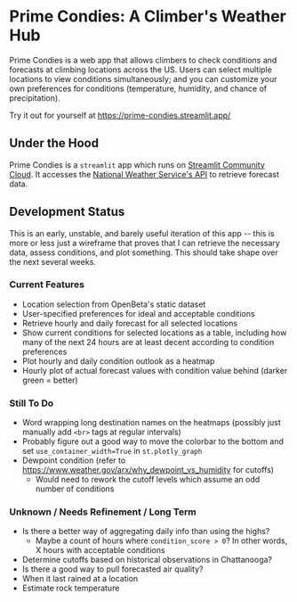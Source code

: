 # Prime Condies: A Climber's Weather Hub

Prime Condies is a web app that allows climbers to check conditions and forecasts at climbing locations across the US. Users can select multiple locations to view conditions simultaneously; and you can customize your own preferences for conditions (temperature, humidity, and chance of precipitation).

Try it out for yourself at https://prime-condies.streamlit.app/

## Under the Hood

Prime Condies is a `streamlit` app which runs on [Streamlit Community Cloud](https://streamlit.io/cloud). It accesses the [National Weather Service's API](https://www.weather.gov/documentation/services-web-api) to retrieve forecast data.

## Development Status 

This is an early, unstable, and barely useful iteration of this app -- this is more or less just a wireframe that proves that I can retrieve the necessary data, assess conditions, and plot something. This should take shape over the next several weeks. 

### Current Features

* Location selection from OpenBeta's static dataset
* User-specified preferences for ideal and acceptable conditions
* Retrieve hourly and daily forecast for all selected locations
* Show current conditions for selected locations as a table, including how many of the next 24 hours are at least decent according to condition preferences
* Plot hourly and daily condition outlook as a heatmap
* Hourly plot of actual forecast values with condition value behind (darker green = better)

### Still To Do

* Word wrapping long destination names on the heatmaps (possibly just manually add `<br>` tags at regular intervals)
* Probably figure out a good way to move the colorbar to the bottom and set `use_container_width=True` in `st.plotly_graph`
* Dewpoint condition (refer to https://www.weather.gov/arx/why_dewpoint_vs_humidity for cutoffs)
  * Would need to rework the cutoff levels which assume an odd number of conditions

### Unknown / Needs Refinement / Long Term

* Is there a better way of aggregating daily info than using the highs?
  * Maybe a count of hours where `condition_score > 0`? In other words, X hours with acceptable conditions
* Determine cutoffs based on historical observations in Chattanooga?
* Is there a good way to pull forecasted air quality?
* When it last rained at a location
* Estimate rock temperature